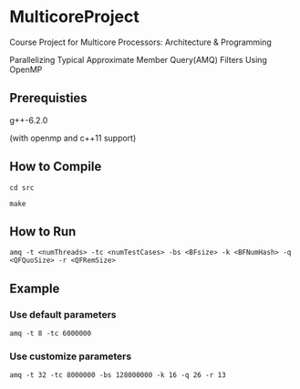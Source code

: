 # MulticoreProject
Course Project for Multicore Processors: Architecture &amp; Programming

Parallelizing Typical Approximate Member Query(AMQ) Filters Using OpenMP

## Prerequisties

g++-6.2.0

(with openmp and c++11 support)

## How to Compile

`cd src`

`make`

## How to Run

`amq -t <numThreads> -tc <numTestCases> -bs <BFsize> -k <BFNumHash> -q <QFQuoSize> -r <QFRemSize>`

## Example

### Use default parameters

`amq -t 8 -tc 6000000`

### Use customize parameters

`amq -t 32 -tc 8000000 -bs 128000000 -k 16 -q 26 -r 13`
